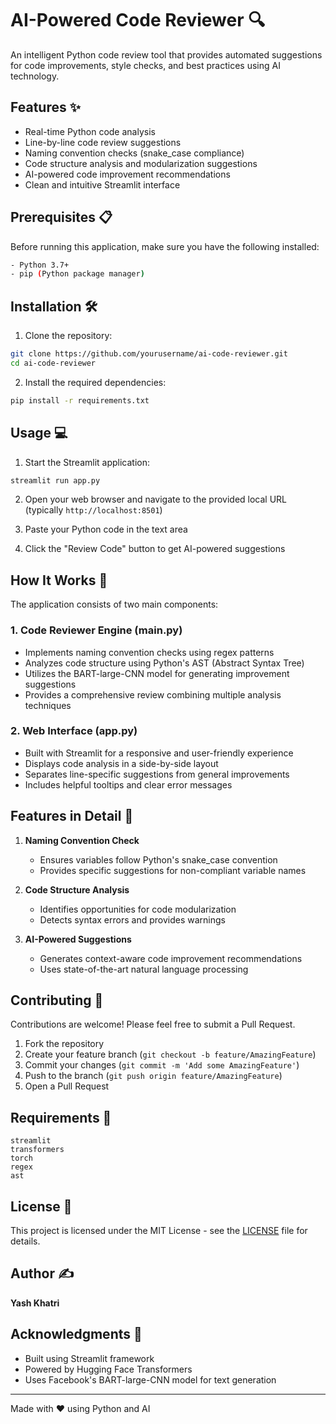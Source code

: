 # AI-Powered Code Reviewer 🔍

An intelligent Python code review tool that provides automated suggestions for code improvements, style checks, and best practices using AI technology.

## Features ✨

- Real-time Python code analysis
- Line-by-line code review suggestions
- Naming convention checks (snake_case compliance)
- Code structure analysis and modularization suggestions
- AI-powered code improvement recommendations
- Clean and intuitive Streamlit interface

## Prerequisites 📋

Before running this application, make sure you have the following installed:

```bash
- Python 3.7+
- pip (Python package manager)
```

## Installation 🛠️

1. Clone the repository:
```bash
git clone https://github.com/yourusername/ai-code-reviewer.git
cd ai-code-reviewer
```

2. Install the required dependencies:
```bash
pip install -r requirements.txt
```

## Usage 💻

1. Start the Streamlit application:
```bash
streamlit run app.py
```

2. Open your web browser and navigate to the provided local URL (typically `http://localhost:8501`)

3. Paste your Python code in the text area

4. Click the "Review Code" button to get AI-powered suggestions

## How It Works 🔨

The application consists of two main components:

### 1. Code Reviewer Engine (main.py)
- Implements naming convention checks using regex patterns
- Analyzes code structure using Python's AST (Abstract Syntax Tree)
- Utilizes the BART-large-CNN model for generating improvement suggestions
- Provides a comprehensive review combining multiple analysis techniques

### 2. Web Interface (app.py)
- Built with Streamlit for a responsive and user-friendly experience
- Displays code analysis in a side-by-side layout
- Separates line-specific suggestions from general improvements
- Includes helpful tooltips and clear error messages

## Features in Detail 🎯

1. **Naming Convention Check**
   - Ensures variables follow Python's snake_case convention
   - Provides specific suggestions for non-compliant variable names

2. **Code Structure Analysis**
   - Identifies opportunities for code modularization
   - Detects syntax errors and provides warnings

3. **AI-Powered Suggestions**
   - Generates context-aware code improvement recommendations
   - Uses state-of-the-art natural language processing

## Contributing 🤝

Contributions are welcome! Please feel free to submit a Pull Request.

1. Fork the repository
2. Create your feature branch (`git checkout -b feature/AmazingFeature`)
3. Commit your changes (`git commit -m 'Add some AmazingFeature'`)
4. Push to the branch (`git push origin feature/AmazingFeature`)
5. Open a Pull Request

## Requirements 📝

```
streamlit
transformers
torch
regex
ast
```

## License 📄

This project is licensed under the MIT License - see the [LICENSE](LICENSE) file for details.

## Author ✍️

**Yash Khatri**

## Acknowledgments 🙏

- Built using Streamlit framework
- Powered by Hugging Face Transformers
- Uses Facebook's BART-large-CNN model for text generation

---

Made with ❤️ using Python and AI
